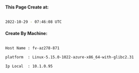 
   
#### This Page Create at:

```bash

2022-10-29 - 07:46:08 UTC

```

#### Create By Machine:

```bash

Host Name : fv-az278-871

platform  : Linux-5.15.0-1022-azure-x86_64-with-glibc2.31

Ip Local  : 10.1.0.95

```

